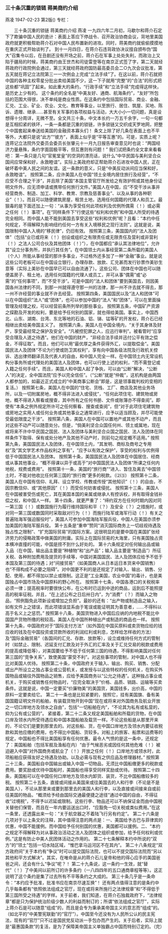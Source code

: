 ### 三十条沉重的锁链  蒋美商约介绍
燕凌
1947-02-23
第2版()
专栏：

　　三十条沉重的锁链
    蒋美商约介绍
    燕凌
    一九四六年二月初，马歇尔和蒋介石定下了欺骗中国人民的诡计：表面上答应下停战令、召开政治协商会议，背地里美国政府就更积极帮助蒋介石对中国人民布置新的进攻。同时，蒋美商约就偷偷摸摸地在重庆正式开始谈判了。
    到十一月四日，在蒋介石违背政协决议擅自颁布伪“国大”召集令以后，在丑剧还没有开场之前，蒋介石在军事上处处失利，而政治上又陷于疆局的时候，蒋美商约由王世杰和司徒雷登等在南京正式签了字，第二天就经蒋政府行政院例会通过，第三天就经蒋政府国防最高委员会二○九次会议批准，第五天就在蒋记立法院第三一一次例会上完成“立法手续”了。在这以前，蒋介石就把中国的各种主权零星分批出卖给美国不少，这一下子就用“完整”的“合法”的形式把这些都“巩固”了起来。如此重大的条约，“行政手续”和“立法手续”完成得这样快，是历史上少有的。
    这个条约的全名是“中美友好、通商、航海条约”，“友好”所包括的范围大得很，决不单纯是商业性质。在这条约中包括国际贸易、商业、金融、汇兑、工业、矿业、农业、文化、教育等事业，以至旅行、居住、筑屋、买地、陈诉、遗赠、继承……甚至有关军事的各项权益与活动，大大小小一切问题，真是设想得十分周详，无微不至。全文共三十条，中文本长约一万五千余字，一句一句都是互相扣紧的铁环，一条一条都是沉重的锁链，许多锁链又交织成天罗地网，把整个中国套起来奉送给美国的金融资本寡头们！
    条文上除了好几条在表面上也不平等外，大都只是说“此方”“彼方”，表面上似乎是“平等互惠”的。可是，实质上呢？连蒋记立法院外交委员会委员长张肇元十一月九日报告审查意见时也说：“两国经济力量悬殊，条约字面固极平等，但互惠则有问题！”
    我们试把条约全文拿来看看吧：
    第一条只是几句“官冕堂皇”的空洞的漂亮话，说什么“中华民国与美利坚合众国间应常保和好，永敦睦谊”。实际上美政府却正帮助蒋介石进攻中国人民，正在破坏着中美人民之间的友谊。这一条款的意义，只是“中美反动派间应当保和好，永敦睦谊”。
    按照第二条，应许美国人在中国“领土全境内居住旅行及经营”，“不应受不合理之干涉”，并且除了美国“本国主管官厅所发给之有效护照或其他身份证明文件外，应无须申请或携带任何旅行文件。”美国人在中国，应“不受干涉从事并经营商务、制造、加工、科学、教育、宗教及慈善事业”、以及从事的各种职业”（！）。而且可以随便建筑房屋，租赁土地，选用任何国籍的代理人和员工。最狠毒的是下面还加上一句：“从事为享受任何此项权利及优例所偶需（！）或必需之任何（！）事项”。在“同样条件下”行使这些“权利和优例”和中国人所受的待遇完全相同。而中国人能不能到美国去享受这些“权利和优例”呢？且看：“本约中任何规定，不得解释为影响纽约任何一方有关入境移民之现行法则”。这就是说，美国限制中国人入境的“移民律”，仍旧有效。
    按照第三条，美国国内的“法人及团体”（包括“业已或将来（！）创设或组织之有限责任或无限责任及营利或非营利（！）之法人公司合伙及其他团体（！）”），在中国都应“承认其法律地位”，允许其“设立分事务所，并执行其任务”。在中国领土内从事经营第二条所载的美国人（个人）所能从事经营的那许多事业，不过格外还多加了一种“金融”事业。就是说这些公司老板可以在中国设立银行，办理存款、放款、汇兑甚而发行钞票作美钞生意等（实际上美钞在中国早已可以自由流通了）。这些公司、团体在中国也可以随便盖房子、租土地，选用任何国籍的代理人或员工，并可从事“偶需”或“必需”的“任何事项”，而“不受干涉”。可是中国的“法人和团体”要到美国去，则因美国各州法律的不同，到那一州就得遵守那一州的法律，那一州不许去就不得去，那一州不许经营的事业就不许去经营。
    按照第四条，美国国民以及“法人和团体”可以在中国组织“法人”或“团体”，也可以参加中国的“法人”和“团体”，可以在里面操管理及经理之权，可以经营前条所列举的那些事业。
    按照第五条，中国矿产资源之探勘及开发的权利，要是给予任何别的国家，就也得给美国。事实上，中国西北、山东、湖南、台湾、东北等地的石油、铝、锑、锰等矿的开发权，蒋介石已经相继出卖给美帝国主义了。
    按照第六条，美国人在中国全境内，“关于其身体及财产，享受最经常之保护及安全”。“凡被控犯罪之人，应迅行审判”。被看管时“应享受合理及人道之待遇”。他们在中国的财产，“非经合法手续并迅付公平有效之偿金，不得征取”。而且，他们可以用“最优厚之条件获得外汇，以提取偿金”。美国国民法人及团体“不论为行使或防卫其权利”，享有向中国各级法院及行政机关控诉、选出律师翻译员及代表人的自由，和中国人完全一样。在中国领土内无常设机构分事务所或代理处的美国法人及团体，也可以行使上述的权利，“而不需登记或入籍之任何手续”。而且，美国人和中国人起了争执，可以由“公断”解决，“公断人”的决定，全中国法院“应予以完全信任”。（“公断”就是“仲裁”，这机构是由两国人都参加的，如最近正式成立的“中美商事公断会”即是，这是领事裁判权的变相的复活。）
    按照第七条，美国人在中国的“住宅、货栈、工厂、商店及其他业务场所，以及一切附属房地，概不得非法进入或侵扰”，“任何此项住宅、建筑物或房地，概不得进入察看或搜查，其中所有之任何书册、文件或账簿亦不得查阅”。即使有“本条之例外规定所许可之任何察看、搜查或查阅”，但“对于此项住宅建筑物或房地之实用人或任何业务或其他事业之通常进行，应予以适当顾及，并尽可能使受最低限度之干涉”。
    按照第八条，美国人在中国可以置地产或其他不动产，而且对这些不动产可以随意处分。但是，“倘美利坚合众国任何州、领土或属地，现在或将来不许中华民国之国民、法人及团体与美利坚合众国之国民、法人及团体在同样条件下取得、保有或处分地产及其他不动产时，则前句之规定概不适用。”
    按照第九条，美国国民法人及团体，在中国领土内，“其发明、商标及商号之专用权”及“其文学艺术作品权利之享有”，“应予以有效之保护”，享受的权利与优例得低于中国国民法人及团体。
    按照第十条，美国国民法人及团体在中国居住、经商或从事其他事业，“概不得课以异于或高于”对中国国民法人及团体“所课之任何内地税，规费或费用”。
    按照第十一条，美国的“旅行商”“进入、暂住及离去”中国领土时，不能对他收比任何第三国的“旅行商”更多的税款。（⑵⑶）
    按照第十二条，美国人在中国有信仰、礼拜、设立学校、传教或传授“其他知识”（！）的自由，不因宗教信仰、或“其他原因”（！）而受任何妨害或侵扰。
    按照第十三条，美国人在中国被害受伤或死亡，其在美国本国的亲属或继承人有控诉权，并有取得金钱补偿之权，和中国人一样。
    第十四条，就更严重了：“缔约双方在任何时期内因对同一第三国（！）或数国施行为履行维持国际和平（？）及安全（？）之措施时，或对同一第三国或数国同时采取敌对行为（！）而施行陆军或海军行动（！）有关之普遍陆海军强迫服役时”，美国人可参加中国海陆军服兵役，中国人在美国亦须参加美国的海陆军服兵役。
    第十五条是“重申”赞同“消灭国际商务上一切歧视待遇及独占性之限制”、“扩充国际贸易”的国际方案。这很明显的是要中国在美国扩张经济劳力的侵略政策中做美国的附庸。实际上在国际贸易的大海里，只有美国独占资本横冲直撞的可能，中国是捞不到什么好处的。
    第十六条规定对任何输出品或输入品（在中国，输出品主要是“种植物”和“出产品”；输入品主要是“制造品”）所征关税、各种附加费用及提货的手续等，中国对美国国民、法人及团体应给予不低于本国及第三国的待遇；对“间接贸易”（如美国商人从日本运日本货来中国销售）也“不得构成不必要之阻碍”。对中国更不利的是还规定了对输入、输出、销售、分配、使用，都不得加以禁止或限制。这正是“工业美国，农业中国”的毒计，也是美国独占中国市场及中国原料的野心所在。
    按照第十七条，中国各港口的关税税率必须一律；提高税率时要很快公布，在公布时已运到中途的商品，运到后不能照提高的税率征税。并且，“在上述公布之日后卅日内”，为“消费”（？）而输入之物品，“照例豁免此项新设或增加之负担”。最妙的还有：“出产物或制造品之输入，如有文件上之错误，而此项错误显系由于笔误或能证明其为善意者，……不得科以高于名义上之惩罚。”
    按照第十八条，美国货物进入中国后应纳的内地税不能比中国国产货物所缴的税较高。美国人在中国所种植出产或制造的商品也一样。
    按照第十九条，中国政府对于“国际支付方法”（如外国在中国买原料或卖货物应给的钱应收的钱及在中国投资或贷款所收的利润红利或利息，怎样给怎样收的方法）及“国际金融贸易”（各国间的汇兑、存款、放款等），设立或维持任何方式的管制时（如禁止、限制、迟延支付汇款及对于外汇的汇率及关于汇兑交易的税款或费用的提高或降低等），对美国要给予不低于任何第三国的待遇，不得影响美国对任何第三国的“竞争关系”，致使美国“蒙受不利”。对这些事项的管制，对中国人也不得比对美国人优待。
    按照第二十条，中国政府关于输入、输出、购买、销售、分配或出产所设立之独占事业或公营机关，或发授与以这些特权的任何机关，在购买外国物品或输往外国物品之销售，应给予美国商务以“公允之待遇”。这种独占事业或机关，于购买或销售任何物品时，“应完全取决于”价格、品质、销路、运输等买卖条件。这就是说，中国一定要买“价廉物美”的美国货，美国钱多，出价高，中国的原料一定要卖给它。
    第二十一条也是比较紧要的，按照它，挂有美国旗、备有美国国籍证明文件的船舶，有装载货物开到中国“现在或将来对外国商务及航业开放之一切口岸地方及领水之自由”，包括“一切船舶在内”，“不论其为私有或私营的，抑为公有或公营的”。
    紧接着，第二十二条又规定美国船舶和所载的货物，在中国口岸及领水内所受待遇应和中国本国船舶及载货一样。不论这些船是从那里开来的，不论它们是要到那里去的。对这些船、货，在中国口岸地方及领水内要征收税款和其他应缴的费用，也不得比中国船、货较多。对船上的旅客、船票和运费等的规定，中国船也不得比美国船享有任何优惠。最令人气愤的是这一条中，还规定了：美国船舶（包括军舰及渔船在内）“由于气候恶劣或因任何其他危难（！）被迫避入中国“对外国商务或航业了（！）开放之任何（！）口岸地方或领水时，此项船舶应获得友好之待遇及协助。以及必需与现有之供应品及修理器材。”
    按照第二十三条，美国船自中国输出或输入中国一切物品，无须比中国船缴更多的税款或费用。要奖励或优待中国船时，美国船也得享受同样奖励或优待。
    按照第二十四条，美国船可以在中国任何口岸地方及领水内卸货、装货，不比中国船缴较多的税。
    按照第二十五条，直接或间接从美国来或往美国去的人和行李（不论是不是美国人），不论从那里来或要到那里去的美国人和行李，以及直接或间接来自或前往美国的物品，“概须给予经由国际交通最便捷之途径”通过中国的自由，不得征收“过境税”，不得予以迟延或限制。这些行李、物品还可以不纳保证金而由中国税关替他们保管，而且在一年内要运送出口时，“应豁免一切关税或类似费用。”在这一条里，还透露出来一句：“关于航空器之不着陆飞行另有约定”。
    第二十六条是几项对于以上条文的注释，其中值得注意的两点是：一、美国给予古巴与菲律宾的优惠，中国不能援例。而中国给予任何别国的优惠，美国都可以援例。二、“本约之规定不得解释为对从事政治活动之法人及团体之组织或参加，给予任何权利或优例。”这是有防止中美人民团体活动之作用的。
    第二十七条解释本约中所说的“双方”的“领土”包括一切水陆区域，“惟巴拿马运河区不在其内”。
    第二十八条规定“双方政府间”关于本约有“争议”时可以提交国际法院，也可以不提交国际法院而“另以其他和平方式解决”。其实，在唯命是从的蒋介石儿皇帝和他的得心应手的美国爸爸之间，还会有什么“争议”呢？！
    第二十九条说，这一条约一生效，就“替代”（！）了中美间以前所订的许多条约（一八四四年的五口通商章程等等）。这正说明了这个条约是集了过去所有不平等条约之大成的。
    第三十条几乎是一条命令：“本约应予批准，批准书应在南京尽速互换”！
    还有两点值得注意的是条约中几乎每条都有“依照依法组成之官厅，现在或将来所施行之法律规章”和“不得低于第三国所受之待遇”的字样。关于前者，我们知道，在蒋介石独裁政府下，“法律规章”都是只为保护统治阶级少数人的利益而制订的；所谓“依法组成之官厅”，实际上蒋介石是可以随意“组成”的，而且是会专为秉承美帝国主义的意志而“组成”的。（如北平的“中美警宪联勤”的“官厅”）。中国至今还没有为人民所公认的民主宪法，现有的“官厅”只不过是国民党反动派一手包办而产生的。关于后者，实际上就是“最惠国条款”的复活，是为了保障美帝国主义单独霸占中国而特别订定的。（完）
